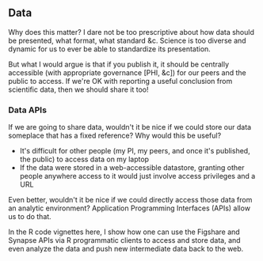 ## Data
Why does this matter? I dare not be too prescriptive about how data should be presented, what format, what standard &c. Science is too diverse and dynamic for us to ever be able to standardize its presentation.

But what I would argue is that if you publish it, it should be centrally accessible (with appropriate governance [PHI, &c]) for our peers and the public to access. If we're OK with reporting a useful conclusion from scientific data, then we should share it too!

### Data APIs
If we are going to share data, wouldn't it be nice if we could store our data someplace that has a fixed reference? Why would this be useful?
* It's difficult for other people (my PI, my peers, and once it's published, the public) to access data on my laptop
* If the data were stored in a web-accessible datastore, granting other people anywhere access to it would just involve access privileges and a URL

Even better, wouldn't it be nice if we could directly access those data from an analytic environment? Application Programming Interfaces (APIs) allow us to do that.

In the R code vignettes here, I show how one can use the Figshare and Synapse APIs via R programmatic clients to access and store data, and even analyze the data and push new intermediate data back to the web.
